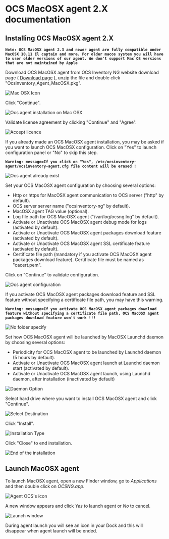 # OCS MacOSX agent 2.X documentation

## Installing OCS MacOSX agent 2.X

**`Note: OCS MacOSX agent 2.3 and newer agent are fully compatible under MacOSX 10.11 El captain and more.
For older macos system you will have to user older versions of our agent. We don't support Mac OS versions that are not maintained by Apple`**

Download OCS MacOSX agent from OCS Inventory NG website download page (
[Download page](https://ocsinventory-ng.org/?page_id=1548&lang=en)
), unzip the file and double click "Ocsinventory_Agent_MacOSX.pkg".

![Mac OSX Icon](../../img/agent/macOS/macosx_agent_pkg_icon.png)

Click "Continue".

![Ocs agent installation on Mac OSX](../../img/agent/macOS/macosx_agent_install_introduction.png)

Validate license agreement by clicking "Continue" and "Agree".

![Accept licence](../../img/agent/macOS/macosx_agent_install_licence.png)

If you already made an OCS MacOSX agent installation, you may be asked if you want to launch
OCS MacOSX configuration. Click on "Yes" to launch configuration panel or "No" to skip this step.

**`Warning: message=If you click on "Yes", /etc/ocsinventory-agent/ocsinventory-agent.cfg
file content will be erased !`**

![Ocs agent already exist](../../img/agent/macOS/macosx_agent_install_configuration_warn.png)

Set your OCS MacOSX agent configuration by choosing several options:
* Http or https for MacOSX agent communication to OCS server ("http" by default).
* OCS server server name ("ocsinventory-ng" by default).
* MacOSX agent TAG value (optional).
* Log file path for OCS MacOSX agent ("/var/log/ocsng.log" by default).
* Activate or Unactivate OCS MacOSX agent debug mode for logs (activated by default).
* Activate or Unactivate OCS MacOSX agent packages download feature (activated by default).
* Activate or Unactivate OCS MacOSX agent SSL certificate feature (activated by default).
* Certificate file path (mandatory if you activate OCS MacOSX agent packages download feature). Certificate file must be named as "cacert.pem".

Click on "Continue" to validate configuration.

![Ocs agent configuration](../../img/agent/macOS/macosx_agent_install_configuration.png)

If you activate OCS MacOSX agent packages download feature and SSL feature without specifying a certificate file path, you may have this warning.

**`Warning: message=If you activate OCS MacOSX agent packages download feature without specifying a
certificate file path, OCS MacOSX agent packages download feature won't work !!!`**

![No folder specify](../../img/agent/macOS/macosx_agent_download_warn.png)

Set how OCS MacOSX agent will be launched by MacOSX Launchd daemon by choosing several options:
* Periodicity for OCS MacOSX agent to be launched by Launchd daemon (5 hours by default).
* Activate or Unactivate OCS MacOSX agent launch at Launchd daemon start (activated by default).
* Activate or Unactivate OCS MacOSX agent launch, using Launchd daemon, after installation (inactivated by default)

![Daemon Option](../../img/agent/macOS/macosx_agent_install_daemon_options.png)

Select hard drive where you want to install OCS MacOSX agent and click "Continue".

![Select Destination](../../img/agent/macOS/macosx_agent_install_destination.png)

Click "Install".

![Installation Type](../../img/agent/macOS/macosx_agent_install_type.png)

Click "Close" to end installation.

![End of the installation](../../img/agent/macOS/macosx_agent_install_end.png)

## Launch MacOSX agent

To launch MacOSX agent, open a new Finder window, go to _Applications_ and then double click on _OCSNG.app_.

![Agent OCS's icon](../../img/agent/macOS/macosx_agent_finder_icon.png)

A new window appears and click _Yes_ to launch agent or _No_ to cancel.

![Launch window](../../img/agent/macOS/macosx_agent_launch_window.png)

During agent launch you will see an icon in your Dock and this will disappear when agent launch will be ended.
